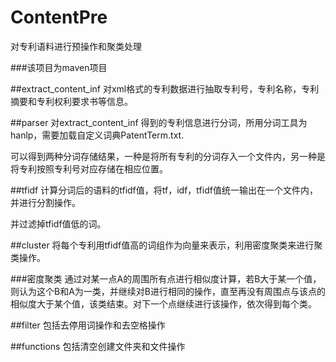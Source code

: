 # ContentPre
对专利语料进行预操作和聚类处理

###该项目为maven项目

##extract_content_inf 
对xml格式的专利数据进行抽取专利号，专利名称，专利摘要和专利权利要求书等信息。

##parser 
对extract_content_inf 得到的专利信息进行分词，所用分词工具为hanlp，需要加载自定义词典PatentTerm.txt.

可以得到两种分词存储结果，一种是将所有专利的分词存入一个文件内，另一种是将专利按照专利号对应存储在相应位置。

##tfidf
计算分词后的语料的tfidf值，将tf，idf，tfidf值统一输出在一个文件内，并进行分割操作。

并过滤掉tfidf值低的词。

##cluster
将每个专利用tfidf值高的词组作为向量来表示，利用密度聚类来进行聚类操作。

###密度聚类
通过对某一点A的周围所有点进行相似度计算，若B大于某一个值，则认为这个B和A为一类，并继续对B进行相同的操作，直至再没有周围点与该点的相似度大于某个值，该类结束。对下一个点继续进行该操作，依次得到每个类。

##filter
包括去停用词操作和去空格操作

##functions
包括清空创建文件夹和文件操作
